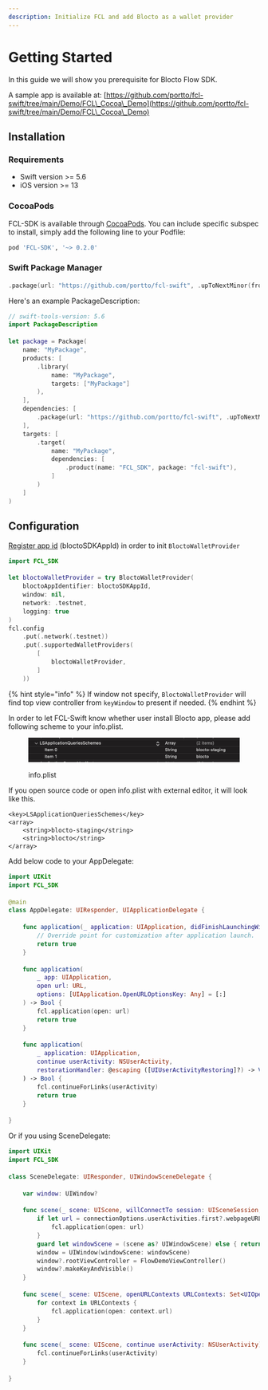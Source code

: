 ```yaml
---
description: Initialize FCL and add Blocto as a wallet provider
---
```


# Getting Started

In this guide we will show you prerequisite for Blocto Flow SDK.

A sample app is available at: [https://github.com/portto/fcl-swift/tree/main/Demo/FCL\_Cocoa\_Demo](https://github.com/portto/fcl-swift/tree/main/Demo/FCL\_Cocoa\_Demo)

## Installation

### Requirements <a href="#requirements" id="requirements"></a>

* Swift version >= 5.6
* iOS version >= 13

### CocoaPods <a href="#cocoapods" id="cocoapods"></a>

FCL-SDK is available through [CocoaPods](https://cocoapods.org/). You can include specific subspec to install, simply add the following line to your Podfile:

```ruby
pod 'FCL-SDK', '~> 0.2.0'
```

### Swift Package Manager <a href="#swift-package-manager" id="swift-package-manager"></a>

```swift
.package(url: "https://github.com/portto/fcl-swift", .upToNextMinor(from: "0.2.0"))
```

Here's an example PackageDescription:

```swift
// swift-tools-version: 5.6
import PackageDescription

let package = Package(
    name: "MyPackage",
    products: [
        .library(
            name: "MyPackage",
            targets: ["MyPackage"]
        ),
    ],
    dependencies: [
        .package(url: "https://github.com/portto/fcl-swift", .upToNextMinor(from: "0.2.0"))
    ],
    targets: [
        .target(
            name: "MyPackage",
            dependencies: [
                .product(name: "FCL_SDK", package: "fcl-swift"),
            ]
        )
    ]
)
```

## Configuration

[Register app id](../prerequest.md) (bloctoSDKAppId) in order to init `BloctoWalletProvider`&#x20;

```swift
import FCL_SDK

let bloctoWalletProvider = try BloctoWalletProvider(
    bloctoAppIdentifier: bloctoSDKAppId,
    window: nil,
    network: .testnet,
    logging: true
)
fcl.config
    .put(.network(.testnet))
    .put(.supportedWalletProviders(
        [
            bloctoWalletProvider,
        ]
    ))
```

{% hint style="info" %}
If window not specify, `BloctoWalletProvider` will find top view controller from `keyWindow` to present if needed.
{% endhint %}

In order to let FCL-Swift know whether user install Blocto app, please add following scheme to your info.plist.

<figure><img src="../../../.gitbook/assets/LSQueriesSchemes.png" alt=""><figcaption><p>info.plist</p></figcaption></figure>

If you open source code or open info.plist with external editor, it will look like this.

```
<key>LSApplicationQueriesSchemes</key>
<array>
    <string>blocto-staging</string>
    <string>blocto</string>
</array>
```



Add below code to your AppDelegate:

```swift
import UIKit
import FCL_SDK

@main
class AppDelegate: UIResponder, UIApplicationDelegate {

    func application(_ application: UIApplication, didFinishLaunchingWithOptions launchOptions: [UIApplication.LaunchOptionsKey: Any]?) -> Bool {
        // Override point for customization after application launch.
        return true
    }
    
    func application(
        _ app: UIApplication,
        open url: URL,
        options: [UIApplication.OpenURLOptionsKey: Any] = [:]
    ) -> Bool {
        fcl.application(open: url)
        return true
    }
    
    func application(
        _ application: UIApplication,
        continue userActivity: NSUserActivity,
        restorationHandler: @escaping ([UIUserActivityRestoring]?) -> Void
    ) -> Bool {
        fcl.continueForLinks(userActivity)
        return true
    }

}
```

Or if you using SceneDelegate:

```swift
import UIKit
import FCL_SDK

class SceneDelegate: UIResponder, UIWindowSceneDelegate {

    var window: UIWindow?

    func scene(_ scene: UIScene, willConnectTo session: UISceneSession, options connectionOptions: UIScene.ConnectionOptions) {
        if let url = connectionOptions.userActivities.first?.webpageURL {
            fcl.application(open: url)
        }
        guard let windowScene = (scene as? UIWindowScene) else { return }
        window = UIWindow(windowScene: windowScene)
        window?.rootViewController = FlowDemoViewController()
        window?.makeKeyAndVisible()
    }
    
    func scene(_ scene: UIScene, openURLContexts URLContexts: Set<UIOpenURLContext>) {
        for context in URLContexts {
            fcl.application(open: context.url)
        }
    }
    
    func scene(_ scene: UIScene, continue userActivity: NSUserActivity) {
        fcl.continueForLinks(userActivity)
    }

}
```
